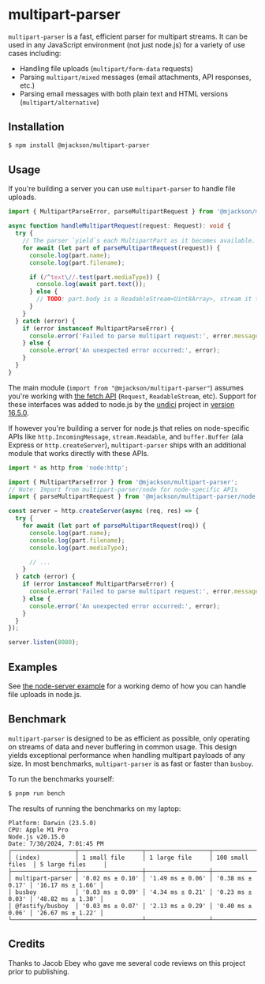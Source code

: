 # multipart-parser

`multipart-parser` is a fast, efficient parser for multipart streams. It can be used in any JavaScript environment (not just node.js) for a variety of use cases including:

- Handling file uploads (`multipart/form-data` requests)
- Parsing `multipart/mixed` messages (email attachments, API responses, etc.)
- Parsing email messages with both plain text and HTML versions (`multipart/alternative`)

## Installation

```sh
$ npm install @mjackson/multipart-parser
```

## Usage

If you're building a server you can use `multipart-parser` to handle file uploads.

```typescript
import { MultipartParseError, parseMultipartRequest } from '@mjackson/multipart-parser';

async function handleMultipartRequest(request: Request): void {
  try {
    // The parser `yield`s each MultipartPart as it becomes available.
    for await (let part of parseMultipartRequest(request)) {
      console.log(part.name);
      console.log(part.filename);

      if (/^text\//.test(part.mediaType)) {
        console.log(await part.text());
      } else {
        // TODO: part.body is a ReadableStream<Uint8Array>, stream it to a file
      }
    }
  } catch (error) {
    if (error instanceof MultipartParseError) {
      console.error('Failed to parse multipart request:', error.message);
    } else {
      console.error('An unexpected error occurred:', error);
    }
  }
}
```

The main module (`import from "@mjackson/multipart-parser"`) assumes you're working with [the fetch API](https://developer.mozilla.org/en-US/docs/Web/API/Fetch_API) (`Request`, `ReadableStream`, etc). Support for these interfaces was added to node.js by the [undici](https://github.com/nodejs/undici) project in [version 16.5.0](https://nodejs.org/en/blog/release/v16.5.0).

If however you're building a server for node.js that relies on node-specific APIs like `http.IncomingMessage`, `stream.Readable`, and `buffer.Buffer` (ala Express or `http.createServer`), `multipart-parser` ships with an additional module that works directly with these APIs.

```typescript
import * as http from 'node:http';

import { MultipartParseError } from '@mjackson/multipart-parser';
// Note: Import from multipart-parser/node for node-specific APIs
import { parseMultipartRequest } from '@mjackson/multipart-parser/node';

const server = http.createServer(async (req, res) => {
  try {
    for await (let part of parseMultipartRequest(req)) {
      console.log(part.name);
      console.log(part.filename);
      console.log(part.mediaType);

      // ...
    }
  } catch (error) {
    if (error instanceof MultipartParseError) {
      console.error('Failed to parse multipart request:', error.message);
    } else {
      console.error('An unexpected error occurred:', error);
    }
  }
});

server.listen(8080);
```

## Examples

See [the node-server example](/examples/node-server) for a working demo of how you can handle file uploads in node.js.

## Benchmark

`multipart-parser` is designed to be as efficient as possible, only operating on streams of data and never buffering in common usage. This design yields exceptional performance when handling multipart payloads of any size. In most benchmarks, `multipart-parser` is as fast or faster than `busboy`.

To run the benchmarks yourself:

```sh
$ pnpm run bench
```

The results of running the benchmarks on my laptop:

```
Platform: Darwin (23.5.0)
CPU: Apple M1 Pro
Node.js v20.15.0
Date: 7/30/2024, 7:01:45 PM
┌──────────────────┬──────────────────┬──────────────────┬──────────────────┬───────────────────┐
│ (index)          │ 1 small file     │ 1 large file     │ 100 small files  │ 5 large files     │
├──────────────────┼──────────────────┼──────────────────┼──────────────────┼───────────────────┤
│ multipart-parser │ '0.02 ms ± 0.10' │ '1.49 ms ± 0.06' │ '0.38 ms ± 0.17' │ '16.17 ms ± 1.66' │
│ busboy           │ '0.03 ms ± 0.09' │ '4.34 ms ± 0.21' │ '0.23 ms ± 0.03' │ '48.82 ms ± 1.30' │
│ @fastify/busboy  │ '0.03 ms ± 0.07' │ '2.13 ms ± 0.29' │ '0.40 ms ± 0.06' │ '26.67 ms ± 1.22' │
└──────────────────┴──────────────────┴──────────────────┴──────────────────┴───────────────────┘
```

## Credits

Thanks to Jacob Ebey who gave me several code reviews on this project prior to publishing.
